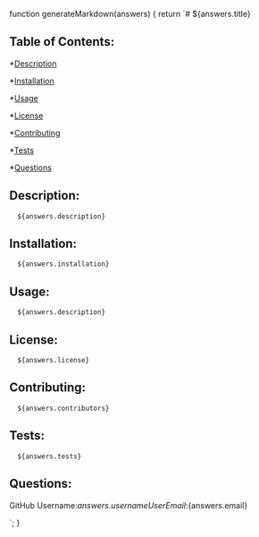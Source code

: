 function generateMarkdown(answers) {
  return `# ${answers.title}


  ## Table of Contents:
  *[Description](#Description)

  *[Installation](#Installation)

  *[Usage](#Usage)

  *[License](#License)

  *[Contributing](#Contributing)

  *[Tests](#Tests)

  *[Questions](#Questions)

  
  ## Description: 
      ${answers.description}

  ## Installation:
      ${answers.installation}

  ## Usage:
      ${answers.description}

  ## License:
      ${answers.license}

  ## Contributing:
      ${answers.contributors}

  ## Tests:
      ${answers.tests}
      
  ## Questions:
  GitHub Username:${answers.username}
  User Email:${answers.email}



`;
}